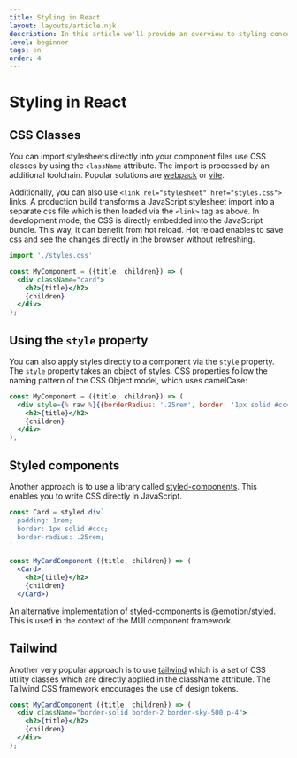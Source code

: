 ```yaml
---
title: Styling in React
layout: layouts/article.njk
description: In this article we'll provide an overview to styling concepts in React
level: beginner
tags: en
order: 4
---
```

# Styling in React

## CSS Classes

You can import stylesheets directly into your component files use CSS classes by using the `className` attribute.
The import is processed by an additional toolchain. Popular solutions are [webpack](https://webpack.js.org) or [vite](https://vitejs.dev). 

Additionally, you can also use `<link rel="stylesheet" href="styles.css">` links. A production build transforms a JavaScript stylesheet import into a separate css file which is then loaded via the `<link>` tag as above. In development mode, the CSS is directly embedded into the JavaScript bundle. This way, it can benefit from hot reload. Hot reload enables to save css and see the changes directly in the browser without refreshing.

```jsx
import './styles.css'

const MyComponent = ({title, children}) => (
  <div className="card">
    <h2>{title}</h2>
    {children}
  </div>
);
```

## Using the `style` property

You can also apply styles directly to a component via the `style` property. The `style` property takes an object of styles. CSS properties follow the naming pattern of the CSS Object model, which uses camelCase:

```jsx
const MyComponent = ({title, children}) => (
  <div style={% raw %}{{borderRadius: '.25rem', border: '1px solid #ccc', padding: '1rem'}}{% endraw %}>
    <h2>{title}</h2>
    {children}
  </div>
);
```

## Styled components

Another approach is to use a library called [styled-components](https://styled-components.com/). This enables you to write CSS directly in JavaScript. 

```jsx
const Card = styled.div`
  padding: 1rem;
  border: 1px solid #ccc;
  border-radius: .25rem;
`

const MyCardComponent ({title, children}) => (
  <Card>
    <h2>{title}</h2>
    {children}
  </Card>)
```

An alternative implementation of styled-components is [@emotion/styled](https://emotion.sh/docs/styled). This is used in the context of the MUI component framework.

## Tailwind

Another very popular approach is to use [tailwind](https://tailwindcss.com) which is a set of CSS utility classes which are directly applied in the className attribute. The Tailwind CSS framework encourages the use of design tokens.

```jsx
const MyCardComponent ({title, children}) => (
  <div className="border-solid border-2 border-sky-500 p-4">
    <h2>{title}</h2>
    {children}
  </div>
);
```